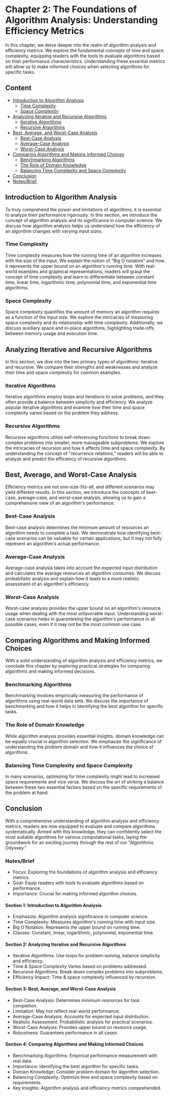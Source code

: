 # Chapter 2: The Foundations of Algorithm Analysis: Understanding Efficiency Metrics

In this chapter, we delve deeper into the realm of algorithm analysis and efficiency metrics. We explore the fundamental concepts of time and space complexity, equipping readers with the tools to evaluate algorithms based on their performance characteristics. Understanding these essential metrics will allow us to make informed choices when selecting algorithms for specific tasks.

## Content

* [Introduction to Algorithm Analysis](#introduction-to-algorithm-analysis)
  * [Time Complexity](#time-complexity)
  * [Space Complexity](#space-complexity)
* [Analyzing Iterative and Recursive Algorithms](#analyzing-iterative-and-recursive-algorithms)
  * [Iterative Algorithms](#iterative-algorithms)
  * [Recursive Algorithms](#recursive-algorithms)
* [Best, Average, and Worst-Case Analysis](#best-average-and-worst-case-analysis)
  * [Best-Case Analysis](#best-case-analysis)
  * [Average-Case Analysis](#average-case-analysis)
  * [Worst-Case Analysis](#worst-case-analysis)
* [Comparing Algorithms and Making Informed Choices](#comparing-algorithms-and-making-informed-choices)
  * [Benchmarking Algorithms](#benchmarking-algorithms)
  * [The Role of Domain Knowledge](#the-role-of-domain-knowledge)
  * [Balancing Time Complexity and Space Complexity](#balancing-time-complexity-and-space-complexity)
* [Conclusion](#conclusion)
* [Notes/Brief](#notesbrief)

## Introduction to Algorithm Analysis

To truly comprehend the power and limitations of algorithms, it is essential to analyze their performance rigorously. In this section, we introduce the concept of algorithm analysis and its significance in computer science. We discuss how algorithm analysis helps us understand how the efficiency of an algorithm changes with varying input sizes.

### Time Complexity

Time complexity measures how the running time of an algorithm increases with the size of the input. We explain the notion of "Big O notation" and how it represents the upper bound on an algorithm's running time. With real-world examples and graphical representations, readers will grasp the concept of time complexity and learn to differentiate between constant time, linear time, logarithmic time, polynomial time, and exponential time algorithms.

### Space Complexity

Space complexity quantifies the amount of memory an algorithm requires as a function of the input size. We explore the intricacies of measuring space complexity and its relationship with time complexity. Additionally, we discuss auxiliary space and in-place algorithms, highlighting trade-offs between memory usage and execution time.

## Analyzing Iterative and Recursive Algorithms

In this section, we dive into the two primary types of algorithms: iterative and recursive. We compare their strengths and weaknesses and analyze their time and space complexity for common examples.

### Iterative Algorithms

Iterative algorithms employ loops and iterations to solve problems, and they often provide a balance between simplicity and efficiency. We analyze popular iterative algorithms and examine how their time and space complexity varies based on the problem they address.

### Recursive Algorithms

Recursive algorithms utilize self-referencing functions to break down complex problems into smaller, more manageable subproblems. We explore the intricacies of recursion and how it affects time and space complexity. By understanding the concept of "recurrence relations," readers will be able to analyze and predict the efficiency of recursive algorithms.

## Best, Average, and Worst-Case Analysis

Efficiency metrics are not one-size-fits-all, and different scenarios may yield different results. In this section, we introduce the concepts of best-case, average-case, and worst-case analysis, allowing us to gain a comprehensive view of an algorithm's performance.

### Best-Case Analysis

Best-case analysis determines the minimum amount of resources an algorithm needs to complete a task. We demonstrate how identifying best-case scenarios can be valuable for certain applications, but it may not fully represent an algorithm's actual performance.

### Average-Case Analysis

Average-case analysis takes into account the expected input distribution and calculates the average resources an algorithm consumes. We discuss probabilistic analysis and explain how it leads to a more realistic assessment of an algorithm's efficiency.

### Worst-Case Analysis

Worst-case analysis provides the upper bound on an algorithm's resource usage when dealing with the most unfavorable input. Understanding worst-case scenarios helps in guaranteeing the algorithm's performance in all possible cases, even if it may not be the most common use case.

## Comparing Algorithms and Making Informed Choices

With a solid understanding of algorithm analysis and efficiency metrics, we conclude this chapter by exploring practical strategies for comparing algorithms and making informed decisions.

### Benchmarking Algorithms

Benchmarking involves empirically measuring the performance of algorithms using real-world data sets. We discuss the importance of benchmarking and how it helps in identifying the best algorithm for specific tasks.

### The Role of Domain Knowledge

While algorithm analysis provides essential insights, domain knowledge can be equally crucial in algorithm selection. We emphasize the significance of understanding the problem domain and how it influences the choice of algorithms.

### Balancing Time Complexity and Space Complexity

In many scenarios, optimizing for time complexity might lead to increased space requirements and vice versa. We discuss the art of striking a balance between these two essential factors based on the specific requirements of the problem at hand.

## Conclusion

With a comprehensive understanding of algorithm analysis and efficiency metrics, readers are now equipped to evaluate and compare algorithms systematically. Armed with this knowledge, they can confidently select the most suitable algorithms for various computational tasks, laying the groundwork for an exciting journey through the rest of our "Algorithmic Odyssey."

### Notes/Brief

* Focus: Exploring the foundations of algorithm analysis and efficiency metrics.
* Goal: Equip readers with tools to evaluate algorithms based on performance.
* Importance: Crucial for making informed algorithm choices.
#### Section 1: Introduction to Algorithm Analysis
* Emphasize: Algorithm analysis significance in computer science.
* Time Complexity: Measures algorithm's running time with input size.
* Big O Notation: Represents the upper bound on running time.
* Classes: Constant, linear, logarithmic, polynomial, exponential time.
#### Section 2: Analyzing Iterative and Recursive Algorithms
* Iterative Algorithms: Use loops for problem-solving, balance simplicity and efficiency.
* Time & Space Complexity Varies based on problems addressed.
* Recursive Algorithms: Break down complex problems into subproblems.
* Efficiency Impact: Time & space complexity influenced by recursion.
#### Section 3: Best, Average, and Worst-Case Analysis
* Best-Case Analysis: Determines minimum resources for task completion.
* Limitation: May not reflect real-world performance.
* Average-Case Analysis: Accounts for expected input distribution.
* Realistic Assessment: Probabilistic analysis for practical scenarios.
* Worst-Case Analysis: Provides upper bound on resource usage.
* Robustness: Guarantees performance in all cases.
#### Section 4: Comparing Algorithms and Making Informed Choices
* Benchmarking Algorithms: Empirical performance measurement with real data.
* Importance: Identifying the best algorithm for specific tasks.
* Domain Knowledge: Consider problem domain for algorithm selection.
* Balancing Complexity: Optimize time and space complexity based on requirements.
* Key Insights: Algorithm analysis and efficiency metrics comprehended.
